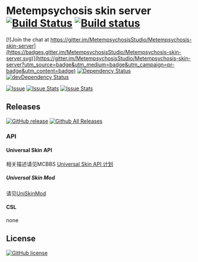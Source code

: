 # Metempsychosis skin server [![Build Status](https://travis-ci.org/MetempsychosisStudio/Metempsychosis-skin-server.svg?branch=master)](https://travis-ci.org/MetempsychosisStudio/Metempsychosis-skin-server) [![Build status](https://ci.appveyor.com/api/projects/status/bvdgxif2ma1vq534?svg=true)](https://ci.appveyor.com/project/simon300000/metempsychosis-skin-server)

[![Join the chat at https://gitter.im/MetempsychosisStudio/Metempsychosis-skin-server](https://badges.gitter.im/MetempsychosisStudio/Metempsychosis-skin-server.svg)](https://gitter.im/MetempsychosisStudio/Metempsychosis-skin-server?utm_source=badge&utm_medium=badge&utm_campaign=pr-badge&utm_content=badge)
[![Dependency Status](https://david-dm.org/MetempsychosisStudio/Metempsychosis-skin-server.svg)](https://david-dm.org/MetempsychosisStudio/Metempsychosis-skin-server)
[![devDependency Status](https://david-dm.org/MetempsychosisStudio/Metempsychosis-skin-server/dev-status.svg)](https://david-dm.org/MetempsychosisStudio/Metempsychosis-skin-server#info=devDependencies)

[![Issue](https://img.shields.io/github/issues-raw/MetempsychosisStudio/Metempsychosis-skin-server.svg)](https://github.com/MetempsychosisStudio/Metempsychosis-skin-server/issues)
[![Issue Stats](http://www.issuestats.com/github/MetempsychosisStudio/Metempsychosis-skin-server/badge/issue?style=flat)](http://www.issuestats.com/github/MetempsychosisStudio/Metempsychosis-skin-server)
[![Issue Stats](http://www.issuestats.com/github/MetempsychosisStudio/Metempsychosis-skin-server/badge/pr?style=flat)](http://www.issuestats.com/github/MetempsychosisStudio/Metempsychosis-skin-server)

## Releases
[![GitHub release](https://img.shields.io/github/release/MetempsychosisStudio/Metempsychosis-skin-server.svg)](https://github.com/MetempsychosisStudio/Metempsychosis-skin-server/releases)
[![Github All Releases](https://img.shields.io/github/downloads/MetempsychosisStudio/Metempsychosis-skin-server/total.svg)](https://github.com/MetempsychosisStudio/Metempsychosis-skin-server/releases)






### API
#### Universal Skin API
相关描述请见MCBBS [Universal Skin API 计划](http://www.mcbbs.net/thread-366248-1-1.html)

##### Universal Skin Mod
请见[UniSkinMod](https://github.com/RecursiveG/UniSkinMod)

#### CSL
none


## License
[![GitHub license](https://img.shields.io/github/license/MetempsychosisStudio/Metempsychosis-skin-server.svg)](https://github.com/MetempsychosisStudio/Metempsychosis-skin-server/blob/master/LICENSE)
